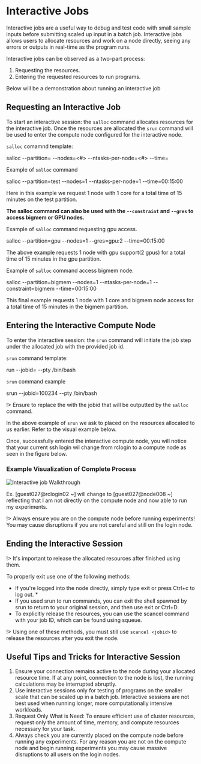 # Interactive Jobs
Interactive jobs are a useful way to debug and test code with small sample inputs before submitting scaled up input in a batch job. Interactive jobs allows users to allocate resources and work on a node directly, seeing any errors or outputs in real-time as the program runs.

Interactive jobs can be observed as a two-part process:
1. Requesting the resources.
2. Entering the requested resources to run programs.

Below will be a demonstration about running an interactive job
## Requesting an Interactive Job <!-- {docsify-ignore} -->


To start an interactive session: the `salloc` command allocates resources for the interactive job. Once the resources are allocated the `srun` command will be used to enter the compute node configured for the interactive node.


`salloc` comamnd template:


   salloc --partition=<queue> --nodes=<#> --ntasks-per-node=<#> --time=<time>


Example of `salloc` command


   salloc --partition=test --nodes=1 --ntasks-per-node=1 --time=00:15:00


Here in this example we request 1 node with 1 core for a total time of 15 minutes on the test partition.


**The salloc command can also be used with the `--constraint` and `--gres` to access bigmem or GPU nodes.**


Example of `salloc` command requesting gpu access.


   salloc --partition=gpu --nodes=1 --gres=gpu:2 --time=00:15:00


The above example requests 1 node with gpu support(2 gpus) for a total time of 15 minutes in the gpu partition.

Example of `salloc` command access bigmem node.


   salloc --partition=bigmem --nodes=1 --ntasks-per-node=1 --constraint=bigmem --time=00:15:00

This final  example requests 1 node with 1 core and bigmem node access for a total time of 15 minutes in the bigmem partition.    
## Entering the Interactive Compute Node <!-- {docsify-ignore} -->


To enter the interactive session: the `srun` command will initiate the job step under the allocated job with the provided job id.


`srun` command template:


   run --jobid=<jobid> --pty /bin/bash


`srun` command example


   srun --jobid=100234 --pty /bin/bash


!> Ensure to replace the <jobid> with the jobid that will be outputted by the `salloc` command.

In the above example of `srun` we ask to placed on the resources allocated to us earlier. Refer to the visual example below.

Once, successfully entered the interactive compute node, you will notice that your current ssh login wil change from rclogin to a compute node as seen in the figure below.

### Example Visualization of Complete Process <!-- {docsify-ignore} -->
![Interactive job Walkthrough](imgs/interactjob.png "Interactive Job Demonstration")


Ex.
   [guest027@rclogin02 ~] will change to [guest027@node008 ~] reflecting that I am not directly on the compute node and now able to run my experiments.

!> Always ensure you are on the compute node before running experiments! You may cause disruptions if you are not careful and still on the login node.
## Ending the Interactive Session <!-- {docsify-ignore} -->


!> It's important to release the allocated resources after finished using them.

To properly exit use one of the following methods:
- If you're logged into the node directly, simply type exit or press Ctrl+c to log out. *
- If you used srun to run commands, you can exit the shell spawned by srun to return to your original session, and then use exit or Ctrl+D.
- To explicitly release the resources, you can use the scancel command with your job ID, which can be found using squeue.

!>  Using one of these methods, you must still use `scancel <jobid>` to release the resources after you exit the node.
## Useful Tips and Tricks for Interactive Session <!-- {docsify-ignore} -->
1. Ensure your connection remains active to the node during your allocated resource time. If at any point, connection to the node is lost, the running calculations may be interrupted abruptly.
2. Use interactive sessions only for testing of programs on the smaller scale that can be scaled up in a batch job. Interactive sessions are not best used when running longer, more computationally intensive workloads.
3. Request Only What is Need: To ensure efficient use of cluster resources, request only the amount of time, memory, and compute resources necessary for your task.
4. Always check you are currently placed on the compute node before running any experiments. For any reason you are not on the compute node and begin running experiments you may cause massive disruptions to all users on the login nodes.
